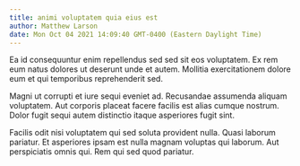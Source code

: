 ```yaml
---
title: animi voluptatem quia eius est
author: Matthew Larson
date: Mon Oct 04 2021 14:09:40 GMT-0400 (Eastern Daylight Time)
---
```

Ea id consequuntur enim repellendus sed sed sit eos voluptatem. Ex rem eum natus dolores ut deserunt unde et autem. Mollitia exercitationem dolore eum et qui temporibus reprehenderit sed.

 Magni ut corrupti et iure sequi eveniet ad. Recusandae assumenda aliquam voluptatem. Aut corporis placeat facere facilis est alias cumque nostrum. Dolor fugit sequi autem distinctio itaque asperiores fugit sint.

 Facilis odit nisi voluptatem qui sed soluta provident nulla. Quasi laborum pariatur. Et asperiores ipsam est nulla magnam voluptas qui laborum. Aut perspiciatis omnis qui. Rem qui sed quod pariatur.